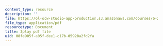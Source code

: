 ```yaml
---
content_type: resource
description: ''
file: https://ol-ocw-studio-app-production.s3.amazonaws.com/courses/6-262-discrete-stochastic-processes-spring-2011/08fe905fa05fdee1c17b05928a2fd2fa_0aqgeLTNfQ0.pdf
file_type: application/pdf
resourcetype: Document
title: 3play pdf file
uid: 08fe905f-a05f-dee1-c17b-05928a2fd2fa
---
```

